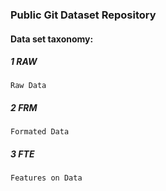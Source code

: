 ### Public Git Dataset Repository

#### Data set taxonomy:

#####  1 RAW 
    Raw Data

#####  2 FRM 
    Formated Data

#####  3 FTE
    Features on Data